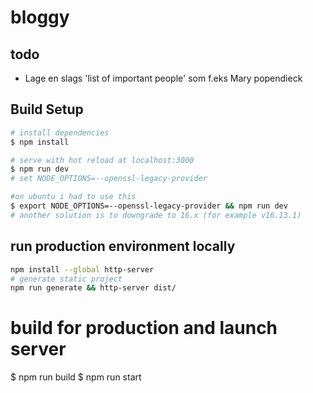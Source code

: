 # bloggy

## todo
- Lage en slags 'list of important people' som f.eks Mary popendieck

## Build Setup

```bash
# install dependencies
$ npm install

# serve with hot reload at localhost:3000
$ npm run dev
# set NODE_OPTIONS=--openssl-legacy-provider

#on ubuntu i had to use this
$ export NODE_OPTIONS=--openssl-legacy-provider && npm run dev
# another solution is to downgrade to 16.x (for example v16.13.1)
```

## run production environment locally

```bash
npm install --global http-server
# generate static project
npm run generate && http-server dist/
```

# build for production and launch server

$ npm run build
$ npm run start
